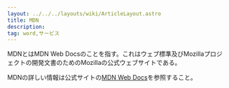 ```yaml
---
layout: ../../../layouts/wiki/ArticleLayout.astro
title: MDN
description:
tag: word,サービス
---
```


MDNとはMDN Web Docsのことを指す。これはウェブ標準及びMozillaプロジェクトの開発文書のためのMozillaの公式ウェブサイトである。

MDNの詳しい情報は公式サイトの[MDN Web Docs](https://developer.mozilla.org/ja/)を参照すること。